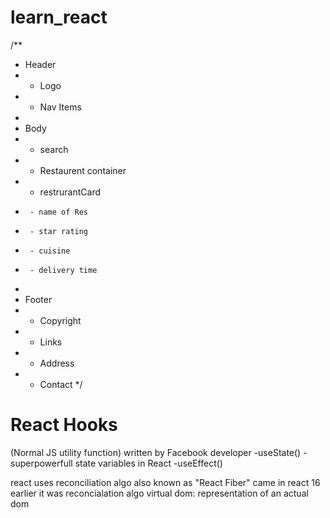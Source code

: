 # learn_react

    
    
/**
 * Header
 *  - Logo
 *  - Nav Items
 *
 * Body
 *  - search
 *  - Restaurent container
 *    - restrurantCard
 *      - name of Res
 *      - star rating
 *      - cuisine
 *      - delivery time
 *
 * Footer
 *  - Copyright
 *  - Links
 *  - Address
 *  - Contact
 */


 # React Hooks
 (Normal JS utility function) written by Facebook developer 
    -useState() - superpowerfull state variables in React
    -useEffect()


react uses reconciliation algo also known as "React Fiber" came in react 16 earlier it was reconcialation algo
virtual dom: representation of an actual dom